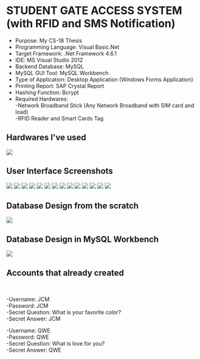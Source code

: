 # STUDENT GATE ACCESS SYSTEM (with RFID and SMS Notification)

* Purpose: My CS-18 Thesis
* Programming Language: Visual Basic.Net
* Target Framework: .Net Framework 4.6.1
* IDE: MS Visual Studio 2012
* Backend Database: MySQL
* MySQL GUI Tool: MySQL Workbench
* Type of Application: Desktop Application (Windows Forms Application)  
* Printing Report: SAP Crystal Report
* Hashing Function: Bcrypt
* Required Hardwares: <br />
	-Network Broadband Stick (Any Network Broadband with SIM card and load) <br />
	-RFID Reader and Smart Cards Tag <br />

<h2> Hardwares I've used </h2> 
  <img src="SCREENSHOTS/PIC1.jpg">
  
<h2> User Interface Screenshots </h2> 
  <img src="SCREENSHOTS/PIC2.jpg">
  
  <img src="SCREENSHOTS/PIC3.jpg">
  
  <img src="SCREENSHOTS/PIC4.jpg">
  
  <img src="SCREENSHOTS/PIC5.jpg">
  
  <img src="SCREENSHOTS/PIC6.jpg">
	
  <img src="SCREENSHOTS/PIC7.jpg">
	  
  <img src="SCREENSHOTS/PIC8.jpg">
				  
  <img src="SCREENSHOTS/PIC9.jpg">
  
  <img src="SCREENSHOTS/PIC10.jpg">
  
  <img src="SCREENSHOTS/PIC11.jpg">
  
  <img src="SCREENSHOTS/PIC12.jpg">
	
  <img src="SCREENSHOTS/PIC13.jpg">
	  
  <img src="SCREENSHOTS/PIC14.jpg">
				  
  <img src="SCREENSHOTS/PIC15.jpg">
    
<h2> Database Design from the scratch </h2> 
  <img src="SCREENSHOTS/PIC16.jpg">
	
<h2> Database Design in MySQL Workbench </h2> 
  <img src="SCREENSHOTS/PIC17.jpg">

<h2> Accounts that already created </h2> <br />

-Username: JCM <br />
-Password: JCM <br />
-Secret Question: What is your favorite color? <br />
-Secret Answer: JCM <br />

-Username: QWE <br />
-Password: QWE <br />
-Secret Question: What is love for you? <br />
-Secret Answer: QWE <br />
  
  